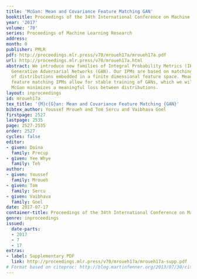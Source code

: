 ```yaml
---
title: 'McGan: Mean and Covariance Feature Matching GAN'
booktitle: Proceedings of the 34th International Conference on Machine Learning
year: '2017'
volume: '70'
series: Proceedings of Machine Learning Research
address: 
month: 0
publisher: PMLR
pdf: http://proceedings.mlr.press/v70/mroueh17a/mroueh17a.pdf
url: http://proceedings.mlr.press/v70/mroueh17a.html
abstract: We introduce new families of Integral Probability Metrics (IPM) for training
  Generative Adversarial Networks (GAN). Our IPMs are based on matching statistics
  of distributions embedded in a finite dimensional feature space. Mean and covariance
  feature matching IPMs allow for stable training of GANs, which we will call McGan.
  McGan minimizes a meaningful loss between distributions.
layout: inproceedings
id: mroueh17a
tex_title: '{M}c{G}an: Mean and Covariance Feature Matching {GAN}'
bibtex_author: Youssef Mroueh and Tom Sercu and Vaibhava Goel
firstpage: 2527
lastpage: 2535
page: 2527-2535
order: 2527
cycles: false
editor:
- given: Doina
  family: Precup
- given: Yee Whye
  family: Teh
author:
- given: Youssef
  family: Mroueh
- given: Tom
  family: Sercu
- given: Vaibhava
  family: Goel
date: 2017-07-17
container-title: Proceedings of the 34th International Conference on Machine Learning
genre: inproceedings
issued:
  date-parts:
  - 2017
  - 7
  - 17
extras:
- label: Supplementary PDF
  link: http://proceedings.mlr.press/v70/mroueh17a/mroueh17a-supp.pdf
# Format based on citeproc: http://blog.martinfenner.org/2013/07/30/citeproc-yaml-for-bibliographies/
---
```

